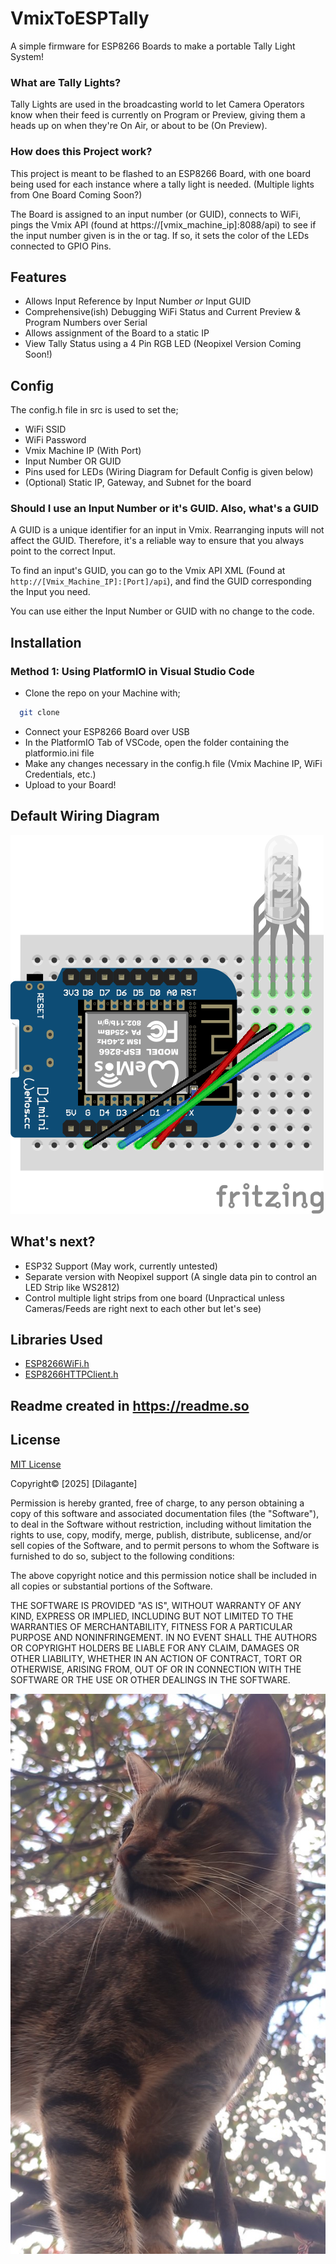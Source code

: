 
# VmixToESPTally

A simple firmware for ESP8266 Boards to make a portable Tally Light System!

### What are Tally Lights?

Tally Lights are used in the broadcasting world to let Camera Operators know when their feed is currently on Program or Preview, giving them a heads up on when they're On Air, or about to be (On Preview).

### How does this Project work?

This project is meant to be flashed to an ESP8266 Board, with one board being used for each instance where a tally light is needed. (Multiple lights from One Board Coming Soon?)

The Board is assigned to an input number (or GUID), connects to WiFi, pings the Vmix API (found at https://[vmix_machine_ip]:8088/api) to see if the input number given is in the <preview> or <active> tag. If so, it sets the color of the LEDs connected to GPIO Pins.


## Features

- Allows Input Reference by Input Number *or* Input GUID
- Comprehensive(ish) Debugging WiFi Status and Current Preview & Program Numbers over Serial
- Allows assignment of the Board to a static IP
- View Tally Status using a 4 Pin RGB LED (Neopixel Version Coming Soon!)

## Config

The config.h file in src is used to set the;
- WiFi SSID
- WiFi Password
-  Vmix Machine IP (With Port)
- Input Number OR GUID
- Pins used for LEDs (Wiring Diagram for Default Config is given below)
- (Optional) Static IP, Gateway, and Subnet for the board

### Should I use an Input Number or it's GUID. Also, what's a GUID

A GUID is a unique identifier for an input in Vmix. Rearranging inputs will not affect the GUID. Therefore, it's a reliable way to ensure that you always point to the correct Input. 

To find an input's GUID, you can go to the Vmix API XML (Found at ```http://[Vmix_Machine_IP]:[Port]/api```), and find the GUID corresponding the Input you need.

You can use either the Input Number or GUID with no change to the code.
## Installation

### Method 1: Using PlatformIO in Visual Studio Code

- Clone the repo on your Machine with;
```bash
  git clone 
```
    
- Connect your ESP8266 Board over USB
- In the PlatformIO Tab of VSCode, open the folder containing the platformio.ini file
- Make any changes necessary in the config.h file (Vmix Machine IP, WiFi Credentials, etc.)
- Upload to your Board!

## Default Wiring Diagram

![Wiring Diagram](https://github.com/Dilagante/vmix2ESPTally/blob/master/Tally_Client_Schematic_v2.png)

## What's next?

- ESP32 Support (May work, currently untested)
- Separate version with Neopixel support (A single data pin to control an LED Strip like WS2812)
- Control multiple light strips from one board (Unpractical unless Cameras/Feeds are right next to each other but let's see)

## Libraries Used

- [ESP8266WiFi.h](https://github.com/esp8266/Arduino/blob/master/libraries/ESP8266WiFi/)
- [ESP8266HTTPClient.h](https://github.com/esp8266/Arduino/blob/master/libraries/ESP8266HTTPClient/)


## Readme created in https://readme.so

## License

[MIT License](https://choosealicense.com/licenses/mit/)

Copyright© [2025] [Dilagante]

Permission is hereby granted, free of charge, to any person obtaining a copy
of this software and associated documentation files (the "Software"), to deal
in the Software without restriction, including without limitation the rights
to use, copy, modify, merge, publish, distribute, sublicense, and/or sell
copies of the Software, and to permit persons to whom the Software is
furnished to do so, subject to the following conditions:

The above copyright notice and this permission notice shall be included in all
copies or substantial portions of the Software.

THE SOFTWARE IS PROVIDED "AS IS", WITHOUT WARRANTY OF ANY KIND, EXPRESS OR
IMPLIED, INCLUDING BUT NOT LIMITED TO THE WARRANTIES OF MERCHANTABILITY,
FITNESS FOR A PARTICULAR PURPOSE AND NONINFRINGEMENT. IN NO EVENT SHALL THE
AUTHORS OR COPYRIGHT HOLDERS BE LIABLE FOR ANY CLAIM, DAMAGES OR OTHER
LIABILITY, WHETHER IN AN ACTION OF CONTRACT, TORT OR OTHERWISE, ARISING FROM,
OUT OF OR IN CONNECTION WITH THE SOFTWARE OR THE USE OR OTHER DEALINGS IN THE
SOFTWARE.



![My cat](https://github.com/Dilagante/vmix2ESPTally/blob/master/Cat.jpg)

